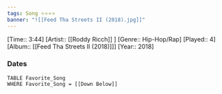 ```yaml
---
tags: Song ⭐⭐⭐⭐ 
banner: "![[Feed Tha Streets II (2018).jpg]]"
---
```

[Time:: 3:44]
[Artist:: [[Roddy Ricch]] ]
[Genre:: Hip-Hop/Rap]
[Played:: 4]
[Album:: [[Feed Tha Streets II (2018)]]]
[Year:: 2018]
### Dates
````dataview
TABLE Favorite_Song
WHERE Favorite_Song = [[Down Below]]
````